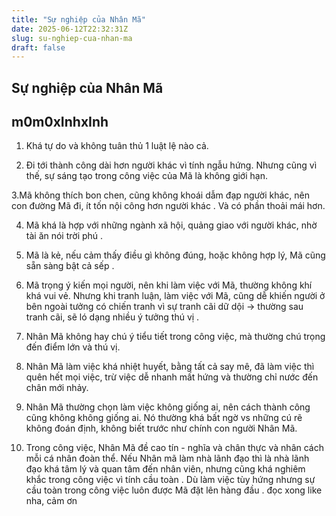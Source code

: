 ```yaml
---
title: "Sự nghiệp của Nhân Mã"
date: 2025-06-12T22:32:31Z
slug: su-nghiep-cua-nhan-ma
draft: false
---
```


## Sự nghiệp của Nhân Mã

## m0m0xInhxInh

1. Khá tự do và không tuân thủ 1 luật lệ nào cả. 

2. Đi tới thành công dài hơn người khác vì tính ngẫu hứng. Nhưng cũng vì thế, sự sáng tạo trong công việc của Mã là không giới hạn.

3.Mã không thích bon chen, cũng không khoái dẫm đạp người khác, nên con đường Mã đi, ít tốn nội công hơn người khác . Và có phần thoải mái hơn. 

4. Mã khá là hợp với những ngành xã hội,
 quảng giao với người khác, nhờ tài ăn nói trời phú . 

5. Mã là kẻ, nếu cảm thấy điều gì không đúng, hoặc không hợp lý, Mã cũng sẵn sàng bật cả sếp . 

6. Mã trọng ý kiến mọi người, nên khi làm việc với Mã, thường không khí khá vui vẻ. Nhưng khi tranh luận, làm việc với Mã, cũng dễ khiến người ở bên ngoài tưởng có chiến tranh vì sự tranh cãi dữ dội  -> thường sau tranh cãi, sẽ ló dạng nhiều ý tưởng thú vị . 

7. Nhân Mã không hay chú ý tiểu tiết trong công việc, mà thường chú trọng đến điểm lớn và thú vị. 

8. Nhân Mã làm việc khá nhiệt huyết, bằng tất cả say mê, đã làm việc thì quên hết mọi việc, trừ việc dễ nhanh mất hứng và thường chỉ nước đến chân mới nhảy. 

9. Nhân Mã thường chọn làm việc không giống ai, nên cách thành công cũng không không giống ai. Nó thường khá bất ngờ vs những cú rẽ không đoán định, không biết trước như chính con người Nhân Mã. 

10. Trong công việc, Nhân Mã đề cao tín - nghĩa và chân thực và nhân cách mỗi cá nhân đoàn thể. Nếu Nhân mã làm nhà lãnh đạo thì là nhà lãnh đạo khá tâm lý và quan tâm đến nhân viên, nhưng cũng khá nghiêm khắc trong công việc vì tính cầu toàn . 
Dù làm việc tùy hứng nhưng sự cầu toàn trong công việc luôn được Mã đặt lên hàng đầu . 
đọc xong like nha, cảm ơn
